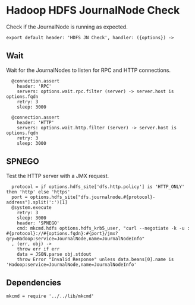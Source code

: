 
# Hadoop HDFS JournalNode Check

Check if the JournalNode is running as expected.

    export default header: 'HDFS JN Check', handler: ({options}) ->

## Wait

Wait for the JournalNodes to listen for RPC and HTTP connections.

      @connection.assert
        header: 'RPC'
        servers: options.wait.rpc.filter (server) -> server.host is options.fqdn
        retry: 3
        sleep: 3000

      @connection.assert
        header: 'HTTP'
        servers: options.wait.http.filter (server) -> server.host is options.fqdn
        retry: 3
        sleep: 3000

## SPNEGO

Test the HTTP server with a JMX request.

      protocol = if options.hdfs_site['dfs.http.policy'] is 'HTTP_ONLY' then 'http' else 'https'
      port = options.hdfs_site["dfs.journalnode.#{protocol}-address"].split(':')[1]
      @system.execute
        retry: 3
        sleep: 3000
        header: 'SPNEGO'
        cmd: mkcmd.hdfs options.hdfs_krb5_user, "curl --negotiate -k -u : #{protocol}://#{options.fqdn}:#{port}/jmx?qry=Hadoop:service=JournalNode,name=JournalNodeInfo"
      , (err, obj) ->
        throw err if err
        data = JSON.parse obj.stdout
        throw Error "Invalid Response" unless data.beans[0].name is 'Hadoop:service=JournalNode,name=JournalNodeInfo'

## Dependencies

    mkcmd = require '../../lib/mkcmd'
